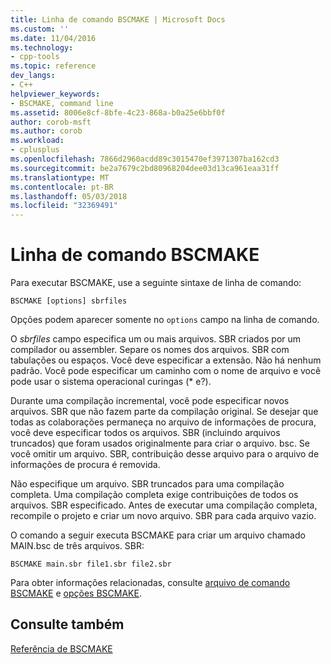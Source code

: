 ```yaml
---
title: Linha de comando BSCMAKE | Microsoft Docs
ms.custom: ''
ms.date: 11/04/2016
ms.technology:
- cpp-tools
ms.topic: reference
dev_langs:
- C++
helpviewer_keywords:
- BSCMAKE, command line
ms.assetid: 8006e8cf-8bfe-4c23-868a-b0a25e6bbf0f
author: corob-msft
ms.author: corob
ms.workload:
- cplusplus
ms.openlocfilehash: 7866d2960acdd89c3015470ef3971307ba162cd3
ms.sourcegitcommit: be2a7679c2bd80968204dee03d13ca961eaa31ff
ms.translationtype: MT
ms.contentlocale: pt-BR
ms.lasthandoff: 05/03/2018
ms.locfileid: "32369491"
---
```

# <a name="bscmake-command-line"></a>Linha de comando BSCMAKE
Para executar BSCMAKE, use a seguinte sintaxe de linha de comando:  
  
```  
BSCMAKE [options] sbrfiles  
```  
  
 Opções podem aparecer somente no `options` campo na linha de comando.  
  
 O *sbrfiles* campo especifica um ou mais arquivos. SBR criados por um compilador ou assembler. Separe os nomes dos arquivos. SBR com tabulações ou espaços. Você deve especificar a extensão. Não há nenhum padrão. Você pode especificar um caminho com o nome de arquivo e você pode usar o sistema operacional curingas (* e?).  
  
 Durante uma compilação incremental, você pode especificar novos arquivos. SBR que não fazem parte da compilação original. Se desejar que todas as colaborações permaneça no arquivo de informações de procura, você deve especificar todos os arquivos. SBR (incluindo arquivos truncados) que foram usados originalmente para criar o arquivo. bsc. Se você omitir um arquivo. SBR, contribuição desse arquivo para o arquivo de informações de procura é removida.  
  
 Não especifique um arquivo. SBR truncados para uma compilação completa. Uma compilação completa exige contribuições de todos os arquivos. SBR especificado. Antes de executar uma compilação completa, recompile o projeto e criar um novo arquivo. SBR para cada arquivo vazio.  
  
 O comando a seguir executa BSCMAKE para criar um arquivo chamado MAIN.bsc de três arquivos. SBR:  
  
```  
BSCMAKE main.sbr file1.sbr file2.sbr  
```  
  
 Para obter informações relacionadas, consulte [arquivo de comando BSCMAKE](../../build/reference/bscmake-command-file-response-file.md) e [opções BSCMAKE](../../build/reference/bscmake-options.md).  
  
## <a name="see-also"></a>Consulte também  
 [Referência de BSCMAKE](../../build/reference/bscmake-reference.md)